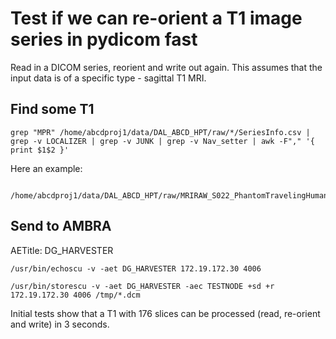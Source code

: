 # Test if we can re-orient a T1 image series in pydicom fast

Read in a DICOM series, reorient and write out again. This assumes that the input data is of a specific type - sagittal T1 MRI.

## Find some T1

```
grep "MPR" /home/abcdproj1/data/DAL_ABCD_HPT/raw/*/SeriesInfo.csv | grep -v LOCALIZER | grep -v JUNK | grep -v Nav_setter | awk -F"," '{ print $1$2 }'
```

Here an example:
```
 /home/abcdproj1/data/DAL_ABCD_HPT/raw/MRIRAW_S022_PhantomTravelingHuman001CUB_20181026_154138_20181026.154138.247000_1/st001_ser0005/
```

## Send to AMBRA

AETitle: DG_HARVESTER

```
/usr/bin/echoscu -v -aet DG_HARVESTER 172.19.172.30 4006

/usr/bin/storescu -v -aet DG_HARVESTER -aec TESTNODE +sd +r 172.19.172.30 4006 /tmp/*.dcm
```

Initial tests show that a T1 with 176 slices can be processed (read, re-orient and write) in 3 seconds.
